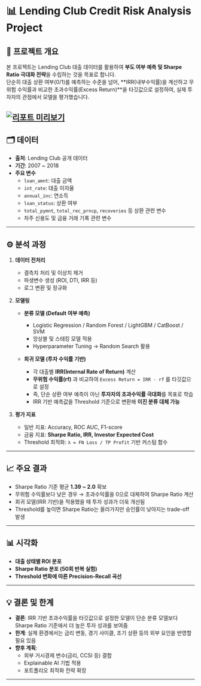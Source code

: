 # 📊 Lending Club Credit Risk Analysis Project

## 📌 프로젝트 개요
본 프로젝트는 Lending Club 대출 데이터를 활용하여 **부도 여부 예측 및 Sharpe Ratio 극대화 전략**을 수립하는 것을 목표로 합니다.  
단순히 대출 상환 여부(0/1)를 예측하는 수준을 넘어, **IRR(내부수익률)을 계산하고 무위험 수익률과 비교한 초과수익률(Excess Return)**을 타깃값으로 설정하여, 실제 투자자의 관점에서 모델을 평가했습니다.

[![리포트 미리보기](https://github.com/user-attachments/assets/8eca0a75-1903-466f-9568-d1e2d87c8efb)](docs/5조%20최종보고서.pdf)
---

## 🗂 데이터
- **출처**: Lending Club 공개 데이터
- **기간**: 2007 ~ 2018
- **주요 변수**
  - `loan_amnt`: 대출 금액
  - `int_rate`: 대출 이자율
  - `annual_inc`: 연소득
  - `loan_status`: 상환 여부
  - `total_pymnt`, `total_rec_prncp`, `recoveries` 등 상환 관련 변수
  - 차주 신용도 및 금융 거래 기록 관련 변수

---

## ⚙️ 분석 과정
1. **데이터 전처리**
   - 결측치 처리 및 이상치 제거
   - 파생변수 생성 (ROI, DTI, IRR 등)
   - 로그 변환 및 정규화

2. **모델링**
   - **분류 모델 (Default 여부 예측)**  
     - Logistic Regression / Random Forest / LightGBM / CatBoost / SVM  
     - 앙상블 및 스태킹 모델 적용  
     - Hyperparameter Tuning → Random Search 활용  

   - **회귀 모델 (투자 수익률 기반)**  
     - 각 대출별 **IRR(Internal Rate of Return)** 계산  
     - **무위험 수익률(rf)** 과 비교하여 `Excess Return = IRR - rf` 를 타깃값으로 설정  
     - 즉, 단순 상환 여부 예측이 아닌 **투자자의 초과수익률 극대화**를 목표로 학습  
     - IRR 기반 예측값을 Threshold 기준으로 변환해 **이진 분류 대체 가능**

3. **평가 지표**
   - 일반 지표: Accuracy, ROC AUC, F1-score
   - 금융 지표: **Sharpe Ratio, IRR, Investor Expected Cost**
   - Threshold 최적화: `λ = FN Loss / TP Profit` 기반 커스텀 함수  

---

## 📈 주요 결과
- Sharpe Ratio 기준 평균 **1.39 ~ 2.0** 확보
- 무위험 수익률보다 낮은 경우 → 초과수익률을 0으로 대체하여 Sharpe Ratio 계산
- 회귀 모델(IRR 기반)을 적용했을 때 투자 성과가 더욱 개선됨  
- Threshold를 높이면 Sharpe Ratio는 올라가지만 승인률이 낮아지는 trade-off 발생

---

## 📊 시각화
- **대출 상태별 ROI 분포**
- **Sharpe Ratio 분포 (50회 반복 실험)**
- **Threshold 변화에 따른 Precision-Recall 곡선**

---
## 💡 결론 및 한계
- **결론**: IRR 기반 초과수익률을 타깃값으로 설정한 모델이 단순 분류 모델보다 Sharpe Ratio 기준에서 더 높은 투자 성과를 보여줌  
- **한계**: 실제 환경에서는 금리 변동, 경기 사이클, 조기 상환 등의 외부 요인을 반영할 필요 있음  
- **향후 계획**: 
  - 외부 거시경제 변수(금리, CCSI 등) 결합  
  - Explainable AI 기법 적용  
  - 포트폴리오 최적화 전략 확장  

---